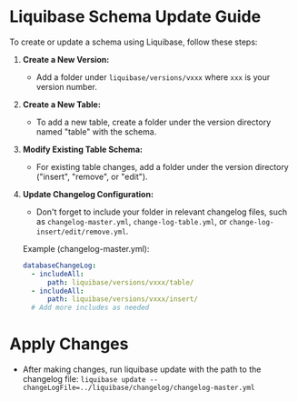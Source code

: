 # Liquibase Schema Update Guide

To create or update a schema using Liquibase, follow these steps:

1. **Create a New Version:**
    - Add a folder under `liquibase/versions/vxxx` where `xxx` is your version number.

2. **Create a New Table:**
    - To add a new table, create a folder under the version directory named "table" with the schema.

3. **Modify Existing Table Schema:**
    - For existing table changes, add a folder under the version directory ("insert", "remove", or "edit").

4. **Update Changelog Configuration:**
    - Don't forget to include your folder in relevant changelog files, such as `changelog-master.yml`, `change-log-table.yml`, or `change-log-insert/edit/remove.yml`.

   Example (changelog-master.yml):
   ```yaml
   databaseChangeLog:
     - includeAll:
         path: liquibase/versions/vxxx/table/
     - includeAll:
         path: liquibase/versions/vxxx/insert/
     # Add more includes as needed


# Apply Changes

- After making changes, run liquibase update with the path to the changelog file:
   ``liquibase update --changeLogFile=../liquibase/changelog/changelog-master.yml``